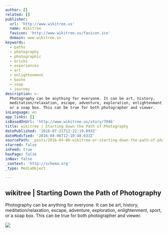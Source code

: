 ```yaml
---
author: []
related: []
publisher:
  url: 'http://www.wikitree.us'
  name: Wikitree
  favicon: 'http://www.wikitree.us/favicon.ico'
  domain: www.wikitree.us
keywords:
  - paths
  - photography
  - photographic
  - bricks
  - experiences
  - art
  - enlightenment
  - basho
  - soap
  - journey
description: >-
  Photography can be anything for everyone. It can be art, history,
  meditation/relaxation, escape, adventure, exploration, enlightenment, sport,
  or a soap box. This can be true for both photographer and viewer.
inLanguage: en
app_links: []
isBasedOnUrl: 'http://www.wikitree.us/story/7046'
title: wikitree | Starting Down the Path of Photography
datePublished: '2016-07-21T12:22:19.893Z'
dateModified: '2016-04-06T12:10:48.633Z'
sourcePath: _posts/2016-04-06-wikitree-or-starting-down-the-path-of-photography.md
starred: false
inFeed: true
hasPage: false
inNav: false
_context: 'http://schema.org'
_type: MediaObject

---
```

<article style=""><h1>wikitree | Starting Down the Path of Photography</h1><p>Photography can be anything for everyone. It can be art, history, meditation/relaxation, escape, adventure, exploration, enlightenment, sport, or a soap box. This can be true for both photographer and viewer.</p><img src="http://www.wikitree.us/_data/up/2015/03/27/RDREvS.jpg" /></article>